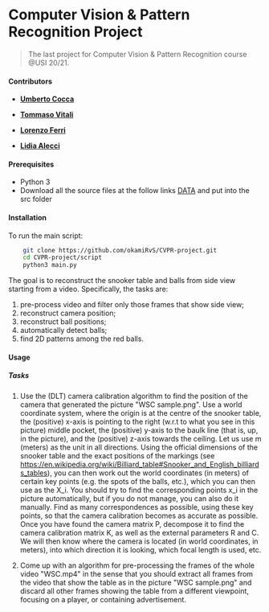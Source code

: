 # Computer Vision & Pattern Recognition Project
> The last project for Computer Vision & Pattern Recognition course @USI 20/21. 

#### Contributors

- **[Umberto Cocca](https://github.com/okamiRvS)**

- **[Tommaso Vitali](https://github.com/tommivitali)**

- **[Lorenzo Ferri](https://github.com/LorenzoFerri)**

- **[Lidia Alecci](https://github.com/LidiaU)**

#### Prerequisites
- Python 3
- Download all the source files at the follow links [DATA](https://drive.google.com/drive/folders/1f2SiojF4bl9cYvgPKp8Cj6da0ohv8JRs?usp=sharing) and put into the src folder

#### Installation
To run the main script:
```bash
	git clone https://github.com/okamiRvS/CVPR-project.git
	cd CVPR-project/script
	python3 main.py
```

The goal is to reconstruct the snooker table and balls from side view starting from a video. Specifically, the tasks are:
 1. pre-process video and filter only those frames that show side view;
 2. reconstruct camera position;
 3. reconstruct ball positions;
 4. automatically detect balls;
 5. find 2D patterns among the red balls.

#### Usage

##### Tasks

1) Use the (DLT) camera calibration algorithm to find the position of the camera that generated the picture "WSC sample.png". Use a world coordinate system, where the origin is at the centre of the snooker table, the (positive) x-axis is pointing to the right (w.r.t to what you see in this picture) middle pocket, the (positive) y-axis to the baulk line (that is, up, in the picture), and the (positive) z-axis towards the ceiling. Let us use m (meters) as the unit in all directions. Using the official dimensions of the snooker table and the exact positions of the markings (see https://en.wikipedia.org/wiki/Billiard_table#Snooker_and_English_billiards_tables), you can then work out the world coordinates (in meters) of certain key points (e.g. the spots of the balls, etc.), which you can then use as the X_i. You should try to find the corresponding points x_i in the picture automatically, but if you do not manage, you can also do it manually. Find as many correspondences as possible, using these key points, so that the camera calibration becomes as accurate as possible. Once you have found the camera matrix P, decompose it to find the camera calibration matrix K, as well as the external parameters R and C. We will then know where the camera is located (in world coordinates, in meters), into which direction it is looking, which focal length is used, etc.

2) Come up with an algorithm for pre-processing the frames of the whole video "WSC.mp4" in the sense that you should extract all frames from the video that show the table as in the picture "WSC sample.png" and discard all other frames showing the table from a different viewpoint, focusing on a player, or containing advertisement.

